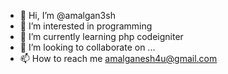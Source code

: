 - 👋 Hi, I’m @amalgan3sh
- 👀 I’m interested in programming
- 🌱 I’m currently learning php codeigniter
- 💞️ I’m looking to collaborate on ...
- 📫 How to reach me amalganesh4u@gmail.com

<!---
amalgan3sh/amalgan3sh is a ✨ special ✨ repository because its `README.md` (this file) appears on your GitHub profile.
You can click the Preview link to take a look at your changes.
--->
